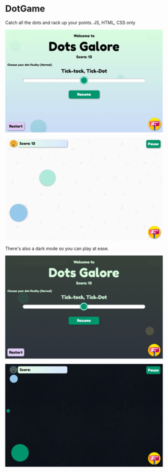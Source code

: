 # DotGame

Catch all the dots and rack up your points. JS, HTML, CSS only
 
![light start](https://raw.githubusercontent.com/An26/DotGame/master/images/start_1.png)
  
![light play screen](https://raw.githubusercontent.com/An26/DotGame/master/images/play%201.png)


 There's also a dark mode so you can play at ease. 
 
 ![dark start](https://raw.githubusercontent.com/An26/DotGame/master/images/start_2.png)
 
 ![dark play](https://raw.githubusercontent.com/An26/DotGame/master/images/play_2.png)
